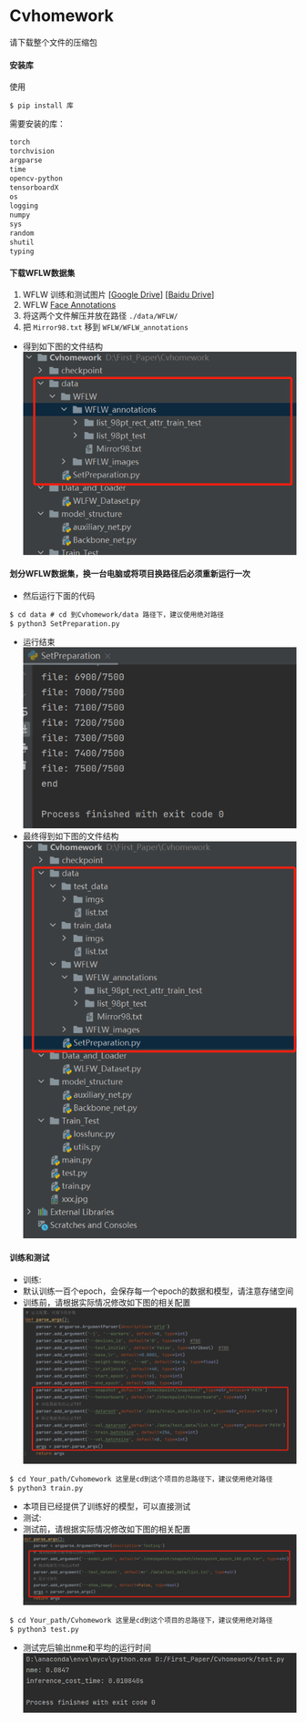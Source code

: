 # Cvhomework
请下载整个文件的压缩包

#### 安装库
使用
~~~shell
$ pip install 库
~~~
需要安装的库：
~~~shell
torch
torchvision
argparse
time
opencv-python
tensorboardX 
os
logging
numpy
sys
random
shutil
typing
~~~

#### 下载WFLW数据集

1. WFLW 训练和测试图片 [[Google Drive](https://drive.google.com/file/d/1hzBd48JIdWTJSsATBEB_eFVvPL1bx6UC/view?usp=sharing)] [[Baidu Drive](https://pan.baidu.com/s/1paoOpusuyafHY154lqXYrA)]
2. WFLW  [Face Annotations](https://wywu.github.io/projects/LAB/support/WFLW_annotations.tar.gz)
3. 将这两个文件解压并放在路径 `./data/WFLW/`
4. 把 `Mirror98.txt` 移到 `WFLW/WFLW_annotations`
- 得到如下图的文件结构
![](1.png)

#### 划分WFLW数据集，换一台电脑或将项目换路径后必须重新运行一次
- 然后运行下面的代码
~~~shell
$ cd data # cd 到Cvhomework/data 路径下，建议使用绝对路径
$ python3 SetPreparation.py
~~~
- 运行结束
![](1_2.png)
- 最终得到如下图的文件结构
![](2.png)
#### 训练和测试

- 训练:
- 默认训练一百个epoch，会保存每一个epoch的数据和模型，请注意存储空间
- 训练前，请根据实际情况修改如下图的相关配置
![](3.png)
~~~shell
$ cd Your_path/Cvhomework 这里是cd到这个项目的总路径下，建议使用绝对路径
$ python3 train.py
~~~
- 本项目已经提供了训练好的模型，可以直接测试
- 测试:
- 测试前，请根据实际情况修改如下图的相关配置
![](4.png)
~~~shell
$ cd Your_path/Cvhomework 这里是cd到这个项目的总路径下，建议使用绝对路径
$ python3 test.py
~~~

- 测试完后输出nme和平均的运行时间
![](5.png)
